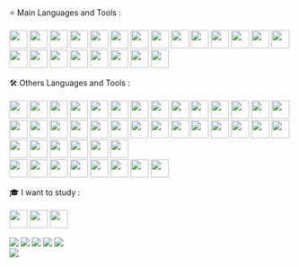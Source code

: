⭐️ Main Languages and Tools :
<br>
<br>
<img height="32" width="32" src="https://cdn.simpleicons.org/styledcomponents" />
<img height="32" width="32" src="https://cdn.simpleicons.org/css3" />
<img height="32" width="32" src="https://cdn.simpleicons.org/html5" />
<img height="32" width="32" src="https://cdn.simpleicons.org/typescript" />
<img height="32" width="32" src="https://cdn.simpleicons.org/javascript" />
<img height="32" width="32" src="https://cdn.simpleicons.org/npm" />
<img height="32" width="32" src="https://cdn.simpleicons.org/nextdotjs/lightblue" />
<img height="32" width="32" src="https://cdn.simpleicons.org/react" />
<img height="32" width="32" src="https://cdn.simpleicons.org/redux" />
<img height="32" width="32" src="https://cdn.simpleicons.org/axios" />
<img height="32" width="32" src="https://cdn.simpleicons.org/nodedotjs" />
<img height="32" width="32" src="https://cdn.simpleicons.org/nestjs" />
<img height="32" width="32" src="https://cdn.simpleicons.org/mongoose" />
<img height="32" width="32" src="https://cdn.simpleicons.org/sequelize" />
<img height="32" width="32" src="https://cdn.simpleicons.org/prisma" />
<img height="32" width="32" src="https://cdn.simpleicons.org/mongodb" />
<img height="32" width="32" src="https://cdn.simpleicons.org/redis" />
<img height="32" width="32" src="https://cdn.simpleicons.org/postgresql" />
<img height="32" width="32" src="https://cdn.simpleicons.org/mariadb" />
<img height="32" width="32" src="https://cdn.simpleicons.org/nginx" />
<img height="32" width="32" src="https://cdn.simpleicons.org/pm2" />
<img height="32" width="32" src="https://cdn.simpleicons.org/git" />
<br>

🛠️ Others Languages and Tools :
<br>
<br>
<img height="32" width="32" src="https://cdn.simpleicons.org/cssmodules/lightblue" />
<img height="32" width="32" src="https://cdn.simpleicons.org/tauri" />
<img height="32" width="32" src="https://cdn.simpleicons.org/swagger" />
<img height="32" width="32" src="https://cdn.simpleicons.org/passport" />
<img height="32" width="32" src="https://cdn.simpleicons.org/jest" />
<img height="32" width="32" src="https://cdn.simpleicons.org/reacthookform" />
<img height="32" width="32" src="https://cdn.simpleicons.org/i18next" />
<img height="32" width="32" src="https://cdn.simpleicons.org/yarn" />
<img height="32" width="32" src="https://cdn.simpleicons.org/express/lightblue" />
<img height="32" width="32" src="https://cdn.simpleicons.org/electron" />
<img height="32" width="32" src="https://cdn.simpleicons.org/pusher" />
<img height="32" width="32" src="https://cdn.simpleicons.org/markdown/lightblue" />
<img height="32" width="32" src="https://cdn.simpleicons.org/socketdotio/lightblue" />
<img height="32" width="32" src="https://cdn.simpleicons.org/tailwindcss" />
<img height="32" width="32" src="https://cdn.simpleicons.org/bootstrap" />
<img height="32" width="32" src="https://cdn.simpleicons.org/mui" />
<img height="32" width="32" src="https://cdn.simpleicons.org/dotenv" />
<img height="32" width="32" src="https://cdn.simpleicons.org/eslint" />
<img height="32" width="32" src="https://cdn.simpleicons.org/prettier" />
<img height="32" width="32" src="https://cdn.simpleicons.org/python" />
<img height="32" width="32" src="https://cdn.simpleicons.org/numpy" />
<img height="32" width="32" src="https://cdn.simpleicons.org/opencv" />
<img height="32" width="32" src="https://cdn.simpleicons.org/django" />
<img height="32" width="32" src="https://cdn.simpleicons.org/flask/lightblue" />
<img height="32" width="32" src="https://cdn.simpleicons.org/dotnet" />
<img height="32" width="32" src="https://cdn.simpleicons.org/spring" />
<img height="32" width="32" src="https://cdn.simpleicons.org/fastapi" />
<img height="32" width="32" src="https://cdn.simpleicons.org/scikitlearn" />
<img height="32" width="32" src="https://img.icons8.com/?size=512&id=13679&format=png" />
<img height="32" width="32" src="https://cdn.simpleicons.org/androidstudio" />
<img height="32" width="32" src="https://cdn.simpleicons.org/cplusplus" />
<img height="32" width="32" src="https://cdn.simpleicons.org/qt" />
<img height="32" width="32" src="https://img.icons8.com/?size=256&id=55251&format=png" />
<img height="32" width="32" src="https://cdn.simpleicons.org/docker" />
<br>
<img height="32" width="32" src="https://cdn.simpleicons.org/insomnia" />
<img height="32" width="32" src="https://cdn.simpleicons.org/trello" />
<img height="32" width="32" src="https://cdn.simpleicons.org/filezilla" />
<img height="32" width="32" src="https://cdn.simpleicons.org/jetbrains/lightblue" />
<img height="32" width="32" src="https://img.icons8.com/?size=512&id=ezj3zaVtImPg&format=png" />
<img height="32" width="32" src="https://img.icons8.com/?size=512&id=M9BRw0RJZXKi&format=png" />
<img height="32" width="32" src="https://cdn.simpleicons.org/ubuntu" />
<img height="32" width="32" src="https://cdn.simpleicons.org/macos/lightblue" />
<br>

🎓 I want to study :
<br>
<br>
<img height="32" width="32" src="https://cdn.simpleicons.org/angular/red" />
<img height="32" width="32" src="https://cdn.simpleicons.org/vuedotjs" />
<img height="32" width="32" src="https://cdn.simpleicons.org/flutter" />
<br>

![](https://github-profile-summary-cards.vercel.app/api/cards/profile-details?username=danilaabramov&theme=solarized_dark)
![](https://github-profile-summary-cards.vercel.app/api/cards/most-commit-language?username=danilaabramov&theme=solarized_dark)
![](https://github-profile-summary-cards.vercel.app/api/cards/repos-per-language?username=danilaabramov&theme=solarized_dark)
![](https://github-profile-summary-cards.vercel.app/api/cards/stats?username=danilaabramov&theme=solarized_dark)
![](https://github-profile-summary-cards.vercel.app/api/cards/productive-time?username=danilaabramov&theme=solarized_dark&utcOffset=4)
<br>
![](https://komarev.com/ghpvc/?username=danilaabramov)
